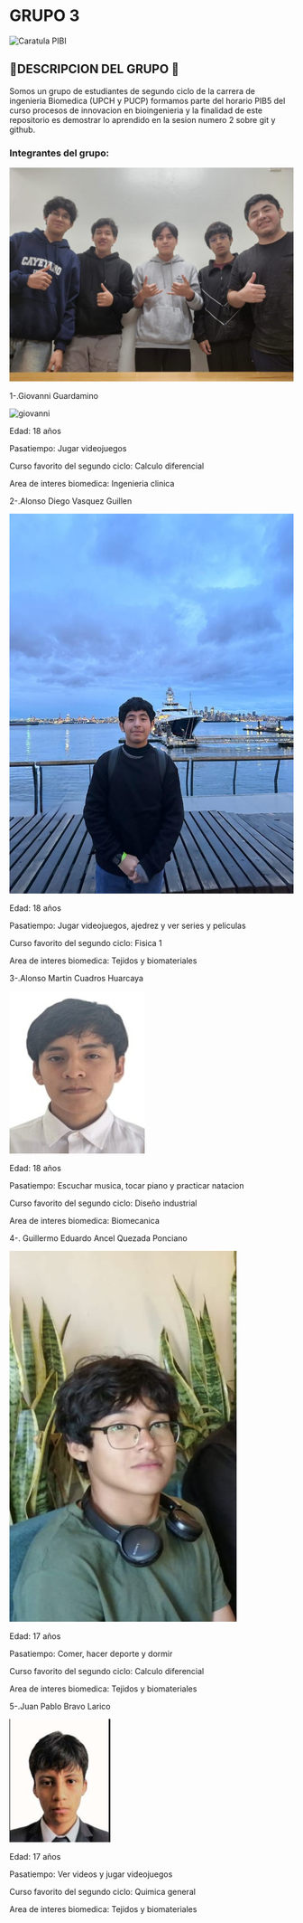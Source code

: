 # GRUPO 3

![Caratula PIBI](Imagenes/Presentación.png)








## 🤖DESCRIPCION DEL GRUPO 🤖
Somos un grupo de estudiantes de segundo ciclo de la carrera de ingenieria Biomedica (UPCH y PUCP) formamos parte del horario PIB5 del curso procesos de innovacion en bioingenieria y la finalidad de este repositorio es demostrar lo aprendido en la sesion numero 2 sobre git y github.

### Integrantes del grupo:
![Foto Grupal](Imagenes/Grupo.png)


1-.Giovanni Guardamino

![giovanni](Imagenes/Gionanni.png)

Edad: 18 años

Pasatiempo: Jugar videojuegos 

Curso favorito del segundo ciclo: Calculo diferencial

Area de interes biomedica: Ingenieria clinica

2-.Alonso Diego Vasquez Guillen

![alonso](Imagenes/Alonso.png)

Edad: 18 años

Pasatiempo: Jugar videojuegos, ajedrez y ver series y peliculas

Curso favorito del segundo ciclo: Fisica 1

Area de interes biomedica: Tejidos y biomateriales

3-.Alonso Martin Cuadros Huarcaya

![martin](Imagenes/Martin.png)

Edad: 18 años

Pasatiempo: Escuchar musica, tocar piano y practicar natacion

Curso favorito del segundo ciclo: Diseño industrial 

Area de interes biomedica: Biomecanica

4-. Guillermo Eduardo Ancel Quezada Ponciano 

![guillermo](Imagenes/Guillermo.png) 

Edad: 17 años 

Pasatiempo: Comer, hacer deporte y dormir 

Curso favorito del segundo ciclo: Calculo diferencial 

Area de interes biomedica: Tejidos y biomateriales 

5-.Juan Pablo Bravo Larico

![juan](Imagenes/Juan.png)

Edad: 17 años

Pasatiempo: Ver videos y jugar videojuegos

Curso favorito del segundo ciclo: Quimica general 

Area de interes biomedica: Tejidos y biomateriales
